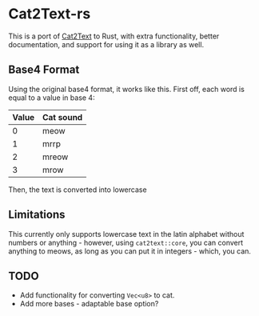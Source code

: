 # Cat2Text-rs

This is a port of [Cat2Text](https://github.com/askiiart/Cat2Text) to Rust, with extra functionality, better documentation, and support for using it as a library as well.

## Base4 Format

Using the original base4 format, it works like this. First off, each word is equal to a value in base 4:

| Value | Cat sound |
| ----- | --------- |
| 0     | meow      |
| 1     | mrrp      |
| 2     | mreow     |
| 3     | mrow      |

Then, the text is converted into lowercase

## Limitations

This currently only supports lowercase text in the latin alphabet without numbers or anything - however, using `cat2text::core`, you can convert anything to meows, as long as you can put it in integers - which, you can.

## TODO

- Add functionality for converting `Vec<u8>` to cat.
- Add more bases - adaptable base option?
